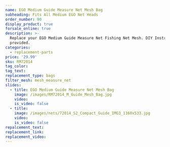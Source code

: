```yaml
---
name: EGO Medium Guide Measure Net Mesh Bag
subheading: Fits All Medium EGO Net Heads
order_number: 90
display_product: true
forsale_online: true
description: >-
  Replace your EGO Medium Guide Measure Net Fishing Net Mesh. DIY Instructions
  provided.
categories:
  - replacement-parts
price: '29.99'
sku: RM72014
tag_color:
tag_text:
replacement_type: bags
filter_mesh: mesh_measure_net
slides:
  - title: EGO Medium Guide Measure Net Mesh Bag
    image: /images/RM72014_M_Guide_Mesh_Bag.jpg
    video:
    is_video: false
  - title:
    image: /images/nets/72014_S2_Compact_Guide_IMG3_1160x533.jpg
    video:
    is_video: false
repalcement_text:
replacement_link:
replacement_video:
---
```

